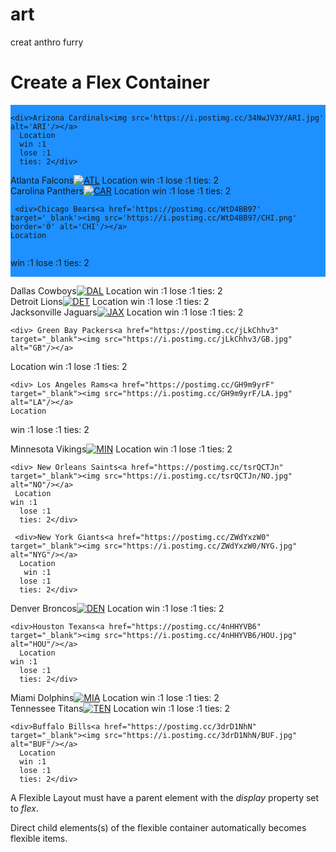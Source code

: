 # art
creat anthro furry
<!DOCTYPE html>
<html lang="en" >
<head>
  <meta charset="UTF-8">
  <title>CodePen - mp</title>
  <link rel="stylesheet" href="./style.css">

</head>
<body>
<!-- partial:index.partial.html -->
<head>
<style>
.flex-container {
  display: flex;
  flex-wrap: wrap;
  background-color: DodgerBlue;
}

.flex-container > div {
  background-color: #f1f1f1;
  width: 300px;
  margin: 10px;
  text-align: center;
  line-height: 45px;
  font-size: 20px;
}</style>
</head>
<body>

<h1>Create a Flex Container</h1>
<div class="flex-container">

    <div>Arizona Cardinals<img src='https://i.postimg.cc/34NwJV3Y/ARI.jpg'  alt='ARI'/></a>
      Location 
      win :1
      lose :1
      ties: 2</div>
    
 <div>Atlanta Falcons<a href='https://postimg.cc/QH1dtpZ9' target='_blank'><img src='https://i.postimg.cc/QH1dtpZ9/ATL.png' border='0' alt='ATL'/></a>
    Location 
    win :1
      lose :1
      ties: 2</div>
    
   <div>Carolina Panthers<a href='https://postimg.cc/G9ZpdXVn' target='_blank'><img src='https://i.postimg.cc/G9ZpdXVn/CAR.png' border='0' alt='CAR'/></a>
    Location
  win :1
      lose :1
      ties: 2</div>
        
     <div>Chicago Bears<a href='https://postimg.cc/WtD4BB97' target='_blank'><img src='https://i.postimg.cc/WtD4BB97/CHI.png' border='0' alt='CHI'/></a>
    Location
  win :1
      lose :1
      ties: 2</div>
    
 <div> Dallas Cowboys<a href='https://postimg.cc/8JYzF4CW' target='_blank'><img src='https://i.postimg.cc/8JYzF4CW/DAL.jpg' border='0' alt='DAL'/></a>
    Location 
    win :1
      lose :1
      ties: 2</div>
  
<div>Detroit Lions<a href="https://postimg.cc/zHRXThLQ" target="_blank"><img src="https://i.postimg.cc/zHRXThLQ/DET.jpg" alt="DET"/></a>
   Location 
    win :1
      lose :1
      ties: 2</div>
    
 <div>  Jacksonville Jaguars<a href="https://postimg.cc/NKGvcTsw" target="_blank"><img src="https://i.postimg.cc/NKGvcTsw/JAX.jpg" alt="JAX"/></a>
    Location 
    win :1
      lose :1
      ties: 2</div>
    
    <div> Green Bay Packers<a href="https://postimg.cc/jLkChhv3" target="_blank"><img src="https://i.postimg.cc/jLkChhv3/GB.jpg" alt="GB"/></a>
  Location
  win :1
      lose :1
      ties: 2</div>
    
    <div> Los Angeles Rams<a href="https://postimg.cc/GH9m9yrF" target="_blank"><img src="https://i.postimg.cc/GH9m9yrF/LA.jpg" alt="LA"/></a>
    Location
   win :1
      lose :1
      ties: 2</div>
    
   <div> Minnesota Vikings<a href="https://postimg.cc/mPhR9M0y" target="_blank"><img src="https://i.postimg.cc/mPhR9M0y/MIN.jpg" alt="MIN"/></a>
    Location
   win :1
      lose :1
      ties: 2</div>
   
    <div> New Orleans Saints<a href="https://postimg.cc/tsrQCTJn" target="_blank"><img src="https://i.postimg.cc/tsrQCTJn/NO.jpg" alt="NO"/></a>
     Location 
    win :1
      lose :1
      ties: 2</div>
    
     <div>New York Giants<a href="https://postimg.cc/ZWdYxzW0" target="_blank"><img src="https://i.postimg.cc/ZWdYxzW0/NYG.jpg" alt="NYG"/></a>
      Location 
       win :1
      lose :1
      ties: 2</div>
    
 <div> Denver Broncos<a href="https://postimg.cc/jDxZ54nZ" target="_blank"><img src="https://i.postimg.cc/jDxZ54nZ/DEN.png" alt="DEN"/></a>
    Location
    win :1
      lose :1
      ties: 2</div>
    
    <div>Houston Texans<a href="https://postimg.cc/4nHHYVB6" target="_blank"><img src="https://i.postimg.cc/4nHHYVB6/HOU.jpg" alt="HOU"/></a>
      Location
    win :1
      lose :1
      ties: 2</div>
    
  <div>  Miami Dolphins<a href="https://postimg.cc/DSDhP0hk" target="_blank"><img src="https://i.postimg.cc/DSDhP0hk/MIA.jpg" alt="MIA"/></a>
    Location
      win :1
      lose :1
      ties: 2</div>
    
   <div>Tennessee Titans<a href="https://postimg.cc/v4b42jMh" target="_blank"><img src="https://i.postimg.cc/v4b42jMh/TEN.jpg" alt="TEN"/></a>
      Location
      win :1
      lose :1
      ties: 2</div>
  
    <div>Buffalo Bills<a href="https://postimg.cc/3drD1NhN" target="_blank"><img src="https://i.postimg.cc/3drD1NhN/BUF.jpg" alt="BUF"/></a>
      Location
      win :1
      lose :1
      ties: 2</div>  
  </main>
</div>

<p>A Flexible Layout must have a parent element with the <em>display</em> property set to <em>flex</em>.</p>

<p>Direct child elements(s) of the flexible container automatically becomes flexible items.</p>

</body>
</html>
<!-- partial -->
  
</body>
</html>
